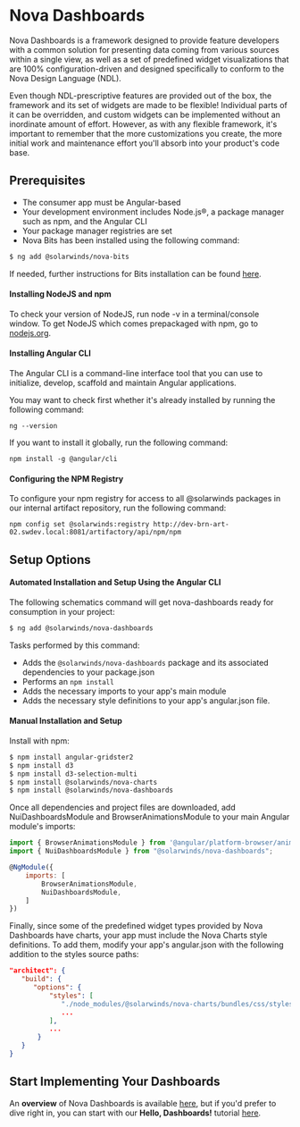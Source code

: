 # Nova Dashboards

Nova Dashboards is a framework designed to provide feature developers with a common solution for 
presenting data coming from various sources within a single view, as well as a set of predefined widget 
visualizations that are 100% configuration-driven and designed specifically to conform to the Nova Design 
Language (NDL).

Even though NDL-prescriptive features are provided out of the box, the framework and its set of widgets 
are made to be flexible! Individual parts of it can be overridden, and custom widgets can be implemented 
without an inordinate amount of effort. However, as with any flexible framework, it's important to 
remember that the more customizations you create, the more initial work and maintenance effort you'll 
absorb into your product's code base. 

## Prerequisites
* The consumer app must be Angular-based
* Your development environment includes Node.js®, a package manager such as npm, and the Angular CLI
* Your package manager registries are set
* Nova Bits has been installed using the following command:
```sh
$ ng add @solarwinds/nova-bits
```
If needed, further instructions for Bits installation can be found 
<a href="http://apollo-docs.swdev.local/nova-bits/release_nova_v9.x/sdk/api-docs-ng2/" target="_blank">here</a>.

[//]: # (TODO: Update bits link above with v10)

#### Installing NodeJS and npm
To check your version of NodeJS, run node -v in a terminal/console window.
To get NodeJS which comes prepackaged with npm, go to <a href="https://nodejs.org/en/" target="_blank">nodejs.org</a>.

#### Installing Angular CLI
The Angular CLI is a command-line interface tool that you can use to initialize, develop, scaffold and 
maintain Angular applications. 

You may want to check first whether it's already installed by running the following command: 
```
ng --version
```
If you want to install it globally, run the following command: 
```
npm install -g @angular/cli
```

#### Configuring the NPM Registry

To configure your npm registry for access to all @solarwinds packages in our internal artifact 
repository, run the following command: 
```
npm config set @solarwinds:registry http://dev-brn-art-02.swdev.local:8081/artifactory/api/npm/npm
``` 

## Setup Options
#### Automated Installation and Setup Using the Angular CLI
The following schematics command will get nova-dashboards ready for consumption in your project:
```sh
$ ng add @solarwinds/nova-dashboards
```

Tasks performed by this command:
* Adds the `@solarwinds/nova-dashboards` package and its associated dependencies to your package.json
* Performs an `npm install`
* Adds the necessary imports to your app's main module
* Adds the necessary style definitions to your app's angular.json file.

#### Manual Installation and Setup
Install with npm:
```sh
$ npm install angular-gridster2
$ npm install d3
$ npm install d3-selection-multi
$ npm install @solarwinds/nova-charts
$ npm install @solarwinds/nova-dashboards
```

Once all dependencies and project files are downloaded, add NuiDashboardsModule and 
BrowserAnimationsModule to your main Angular module's imports:
```js
import { BrowserAnimationsModule } from '@angular/platform-browser/animations';
import { NuiDashboardsModule } from "@solarwinds/nova-dashboards";

@NgModule({
    imports: [
        BrowserAnimationsModule,
        NuiDashboardsModule,
    ]
})
```

Finally, since some of the predefined widget types provided by Nova Dashboards have charts, your app must 
include the Nova Charts style definitions. To add them, modify your app's angular.json with the following 
addition to the styles source paths:
```json
"architect": {
   "build": {
      "options": {
          "styles": [
             "./node_modules/@solarwinds/nova-charts/bundles/css/styles.css"
             ...
          ],
          ...
       }     
   }
}
```

[//]: # (TODO: Update links with v10)
## Start Implementing Your Dashboards
An **overview** of Nova Dashboards is available 
<a href="http://apollo-docs.swdev.local/nova-dashboards/release_nova_v9.x/sdk/api-docs-ng2/additional-documentation/overview.html">here</a>,
but if you'd prefer to dive right in, you can start with our **Hello, Dashboards!** tutorial 
<a href="http://apollo-docs.swdev.local/nova-dashboards/release_nova_v9.x/sdk/api-docs-ng2/additional-documentation/tutorials/hello-dashboards.html">here</a>.

[//]: # (Line breaks leave breathing room when the user scrolls to the bottom)
<br>
<br>
